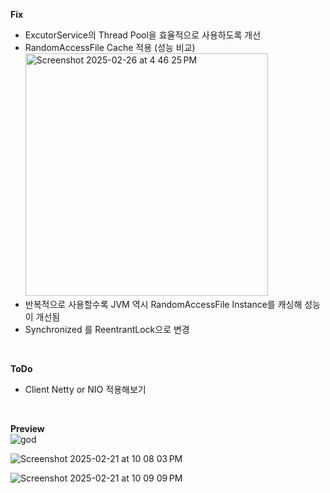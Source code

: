 **Fix**
* ExcutorService의 Thread Pool을 효율적으로 사용하도록 개선
* RandomAccessFile Cache 적용 (성능 비교)
<img width="388" alt="Screenshot 2025-02-26 at 4 46 25 PM" src="https://github.com/user-attachments/assets/b6b589ea-846c-4aa6-8bf5-0db03f8e753d" /><br>
* 반복적으로 사용할수록 JVM 역시 RandomAccessFile Instance를 캐싱해 성능이 개선됨
* Synchronized 를 ReentrantLock으로 변경
<br>

**ToDo**
* Client Netty or NIO 적용해보기
<br>

**Preview** <br>
![god](https://github.com/user-attachments/assets/9cb28506-f098-446a-804c-1cec112b5674)

![Screenshot 2025-02-21 at 10 08 03 PM](https://github.com/user-attachments/assets/069c9d8e-9ed7-48fd-818f-bf596c9d93d5)

![Screenshot 2025-02-21 at 10 09 09 PM](https://github.com/user-attachments/assets/ac58a6f7-f3d5-4ecd-9690-27e054b256a8)

